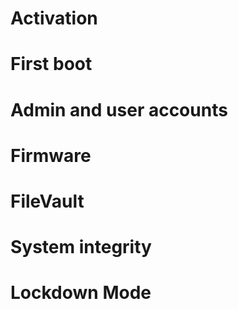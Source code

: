 # Activation

# First boot

# Admin and user accounts

# Firmware

# FileVault

# System integrity

# Lockdown Mode
